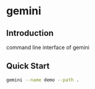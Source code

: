 # gemini

## Introduction 
command line interface of gemini

## Quick Start

```bash
gemini --name demo --path .
```